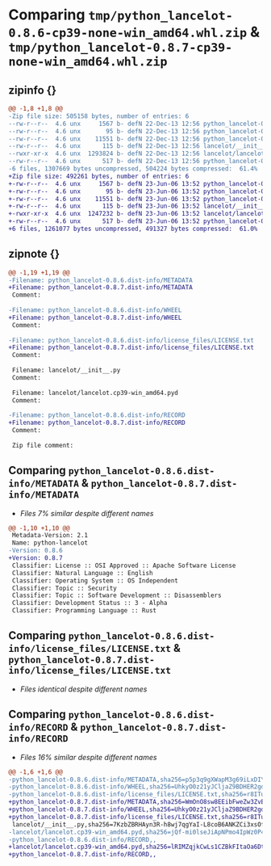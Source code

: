 # Comparing `tmp/python_lancelot-0.8.6-cp39-none-win_amd64.whl.zip` & `tmp/python_lancelot-0.8.7-cp39-none-win_amd64.whl.zip`

## zipinfo {}

```diff
@@ -1,8 +1,8 @@
-Zip file size: 505158 bytes, number of entries: 6
--rw-r--r--  4.6 unx     1567 b- defN 22-Dec-13 12:56 python_lancelot-0.8.6.dist-info/METADATA
--rw-r--r--  4.6 unx       95 b- defN 22-Dec-13 12:56 python_lancelot-0.8.6.dist-info/WHEEL
--rw-r--r--  4.6 unx    11551 b- defN 22-Dec-13 12:56 python_lancelot-0.8.6.dist-info/license_files/LICENSE.txt
--rw-r--r--  4.6 unx      115 b- defN 22-Dec-13 12:56 lancelot/__init__.py
--rwxr-xr-x  4.6 unx  1293824 b- defN 22-Dec-13 12:56 lancelot/lancelot.cp39-win_amd64.pyd
--rw-r--r--  4.6 unx      517 b- defN 22-Dec-13 12:56 python_lancelot-0.8.6.dist-info/RECORD
-6 files, 1307669 bytes uncompressed, 504224 bytes compressed:  61.4%
+Zip file size: 492261 bytes, number of entries: 6
+-rw-r--r--  4.6 unx     1567 b- defN 23-Jun-06 13:52 python_lancelot-0.8.7.dist-info/METADATA
+-rw-r--r--  4.6 unx       95 b- defN 23-Jun-06 13:52 python_lancelot-0.8.7.dist-info/WHEEL
+-rw-r--r--  4.6 unx    11551 b- defN 23-Jun-06 13:52 python_lancelot-0.8.7.dist-info/license_files/LICENSE.txt
+-rw-r--r--  4.6 unx      115 b- defN 23-Jun-06 13:52 lancelot/__init__.py
+-rwxr-xr-x  4.6 unx  1247232 b- defN 23-Jun-06 13:52 lancelot/lancelot.cp39-win_amd64.pyd
+-rw-r--r--  4.6 unx      517 b- defN 23-Jun-06 13:52 python_lancelot-0.8.7.dist-info/RECORD
+6 files, 1261077 bytes uncompressed, 491327 bytes compressed:  61.0%
```

## zipnote {}

```diff
@@ -1,19 +1,19 @@
-Filename: python_lancelot-0.8.6.dist-info/METADATA
+Filename: python_lancelot-0.8.7.dist-info/METADATA
 Comment: 
 
-Filename: python_lancelot-0.8.6.dist-info/WHEEL
+Filename: python_lancelot-0.8.7.dist-info/WHEEL
 Comment: 
 
-Filename: python_lancelot-0.8.6.dist-info/license_files/LICENSE.txt
+Filename: python_lancelot-0.8.7.dist-info/license_files/LICENSE.txt
 Comment: 
 
 Filename: lancelot/__init__.py
 Comment: 
 
 Filename: lancelot/lancelot.cp39-win_amd64.pyd
 Comment: 
 
-Filename: python_lancelot-0.8.6.dist-info/RECORD
+Filename: python_lancelot-0.8.7.dist-info/RECORD
 Comment: 
 
 Zip file comment:
```

## Comparing `python_lancelot-0.8.6.dist-info/METADATA` & `python_lancelot-0.8.7.dist-info/METADATA`

 * *Files 7% similar despite different names*

```diff
@@ -1,10 +1,10 @@
 Metadata-Version: 2.1
 Name: python-lancelot
-Version: 0.8.6
+Version: 0.8.7
 Classifier: License :: OSI Approved :: Apache Software License
 Classifier: Natural Language :: English
 Classifier: Operating System :: OS Independent
 Classifier: Topic :: Security
 Classifier: Topic :: Software Development :: Disassemblers
 Classifier: Development Status :: 3 - Alpha
 Classifier: Programming Language :: Rust
```

## Comparing `python_lancelot-0.8.6.dist-info/license_files/LICENSE.txt` & `python_lancelot-0.8.7.dist-info/license_files/LICENSE.txt`

 * *Files identical despite different names*

## Comparing `python_lancelot-0.8.6.dist-info/RECORD` & `python_lancelot-0.8.7.dist-info/RECORD`

 * *Files 16% similar despite different names*

```diff
@@ -1,6 +1,6 @@
-python_lancelot-0.8.6.dist-info/METADATA,sha256=p5p3q9gXWapM3g69iLxDIYrZBptBagWWYDiN9nTJ8h8,1567
-python_lancelot-0.8.6.dist-info/WHEEL,sha256=UhkyO0z21yJCljaZ9BDHER2gdKadkdYJl96wYoAGTFY,95
-python_lancelot-0.8.6.dist-info/license_files/LICENSE.txt,sha256=r8ITulvkflA7NBADr4iaroceghiTL9_1Xvd48ud8yqw,11551
+python_lancelot-0.8.7.dist-info/METADATA,sha256=WmOnO8sw8EEibFweZw3ZvE1Nj9ZjGrJFoEYAEMNsgUg,1567
+python_lancelot-0.8.7.dist-info/WHEEL,sha256=UhkyO0z21yJCljaZ9BDHER2gdKadkdYJl96wYoAGTFY,95
+python_lancelot-0.8.7.dist-info/license_files/LICENSE.txt,sha256=r8ITulvkflA7NBADr4iaroceghiTL9_1Xvd48ud8yqw,11551
 lancelot/__init__.py,sha256=7KzbZBRHAyn3R-h8wj7qgYaI-L8coB6ANKZCi3xsOf8,115
-lancelot/lancelot.cp39-win_amd64.pyd,sha256=jQf-mi0lseJiApNPmo4IpWz0P4FB-Or-aCIVHUFXYDc,1293824
-python_lancelot-0.8.6.dist-info/RECORD,,
+lancelot/lancelot.cp39-win_amd64.pyd,sha256=lRIMZqjkCwLs1CZBkFItaOa6DtYdKGTdxGM6jYxkk38,1247232
+python_lancelot-0.8.7.dist-info/RECORD,,
```

